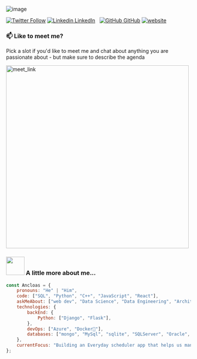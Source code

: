 ![image](https://github.com/ancloas/ancloas/assets/30951423/5c976737-b502-4f36-ba0b-7264abb7ce01)

[![Twitter Follow](https://img.shields.io/twitter/follow/misteranmol?label=Follow)](https://x.com/AnugrahGup430)
[![Linkedin](https://i.sstatic.net/gVE0j.png) LinkedIn](https://www.linkedin.com/in/anugrah-vardhan-gupta-67531112a/)
&nbsp;
[![GitHub](https://i.sstatic.net/tskMh.png) GitHub](https://github.com/ancloas)
[![website](https://img.shields.io/badge/Website-46a2f1.svg?&style=flat-square&logo=Google-Chrome&logoColor=white&link=https://bubbleofthoughts.com/)](https://bubbleofthoughts.com/)

### 📫 Like to meet me?

Pick a slot if you'd like to meet me and chat about anything you are passionate about - but make sure to describe the agenda

<a href="https://calendly.com/anugrahgupta-52/30min" target="blank">
  <img src="https://github.com/ancloas/ancloas/assets/30951423/03600ffc-9ff0-4c56-851d-bc4325bc133c" alt="meet_link" width="498">
</a>


### <img src="https://media.giphy.com/media/VgCDAzcKvsR6OM0uWg/giphy.gif" width="50"> A little more about me...  

```javascript
const Ancloas = {
    pronouns: "He" | "Him",
    code: ["SQL", "Python", "C++", "JavaScript", "React"],
    askMeAbout: ["web dev", "Data Science", "Data Engineering", "Architecture", "Backend", "Problem-Solving"],
    technologies: {
        backEnd: {
            Python: ["Django", "Flask"],
        },
        devOps: ["Azure", "Docker🐳"],
        databases: ["mongo", "MySql", "sqlite", "SQLServer", "Oracle", "PostGres"],
    },
    currentFocus: "Building an Everyday scheduler app that helps us manage a person's life",
};
```
